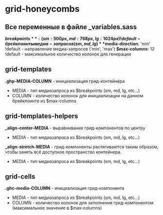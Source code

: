 # grid-honeycombs

Все переменные в файле _variables.sass
------------
**$breakpoints**: (sm: 500px, md: 768px, lg: 1024px) !default - брейкпоинты медиа-запросов (sm, md, lg)
**$media-direction**: 'min' !default - направление медиа-запросов ('min', 'max')
**$max-columns**: 12 !default - максимальное количество колонок для генерации

## grid-templates
**.ghp-MEDIA-COLUMN** - инициализация грид-контейнера
-   MEDIA - тип медиазапроса из $breakpoints (sm, md, lg, etc...)
-   COLUMN - количество колонок для инициализации на данном брейкпоинте из $max-columns

## grid-templates-helpers
**_align-center-MEDIA** - выравнивание грид-компонентов по центру
-   MEDIA - тип медиазапроса из $breakpoints (sm, md, lg, etc...)

**_align-stretch-MEDIA** - грид-компоненты растягиваются таким образом, чтобы занять всё доступное пространство контейнера.
-   MEDIA - тип медиазапроса из $breakpoints (sm, md, lg, etc...)

## grid-cells
**.ghc-media-COLUMN** - инициализация грид-компонента
-   MEDIA - тип медиазапроса из $breakpoints (sm, md, lg, etc...)
-   COLUMN - количество колонок для заполнения грид-компонентом (максимальное значение в $max-columns)

